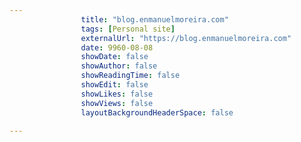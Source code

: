 ---
                title: "blog.enmanuelmoreira.com"
                tags: [Personal site]
                externalUrl: "https://blog.enmanuelmoreira.com"
                date: 9960-08-08
                showDate: false
                showAuthor: false
                showReadingTime: false
                showEdit: false
                showLikes: false
                showViews: false
                layoutBackgroundHeaderSpace: false
                ---

